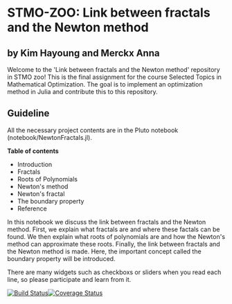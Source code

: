 # STMO-ZOO: Link between fractals and the Newton method
## by Kim Hayoung and Merckx Anna

Welcome to the 'Link between fractals and the Newton method' repository in STMO zoo! This is the final assignment for the course Selected Topics in Mathematical Optimization. The goal is to implement an optimization method in Julia and contribute this to this repository.

## Guideline
All the necessary project contents are in the Pluto notebook (notebook/NewtonFractals.jl).

**Table of contents**
- Introduction
- Fractals
- Roots of Polynomials
- Newton's method
- Newton's fractal
- The boundary property
- Reference

In this notebook we discuss the link between fractals and the Newton method. First, we explain what fractals are and where these factals can be found. We then explain what roots of polynomials are and how the Newton's method can approximate these roots. Finally, the link between fractals and the Newton method is made. Here, the important concept called the boundary property will be introduced.

There are many widgets such as checkboxs or sliders when you read each line, so please participate and learn from it.


[![Build Status](https://travis-ci.org/MichielStock/STMOZOO.svg?branch=master)](https://travis-ci.org/MichielStock/STMOZOO)[![Coverage Status](https://coveralls.io/repos/github/MichielStock/STMOZOO/badge.svg?branch=master)](https://coveralls.io/github/MichielStock/STMOZOO?branch=master)
